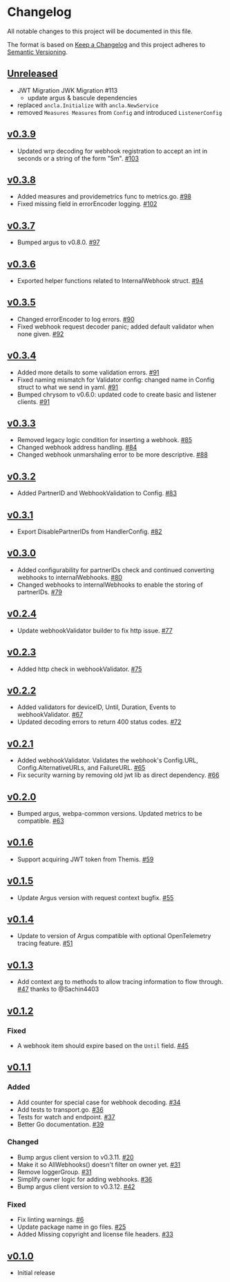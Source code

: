 # Changelog
All notable changes to this project will be documented in this file.

The format is based on [Keep a Changelog](http://keepachangelog.com/en/1.0.0/)
and this project adheres to [Semantic Versioning](http://semver.org/spec/v2.0.0.html).

## [Unreleased]
- JWT Migration JWK Migration #113
  - update argus & bascule dependencies
- replaced `ancla.Initialize` with `ancla.NewService`
- removed `Measures Measures` from `Config` and introduced `ListenerConfig`

## [v0.3.9]
- Updated wrp decoding for webhook registration to accept an int in seconds or a string of the form "5m". [#103](https://github.com/xmidt-org/ancla/pull/103)

## [v0.3.8]
- Added measures and providemetrics func to metrics.go. [#98](https://github.com/xmidt-org/ancla/pull/98)
- Fixed missing field in errorEncoder logging. [#102](https://github.com/xmidt-org/ancla/pull/102)

## [v0.3.7]
- Bumped argus to v0.8.0. [#97](https://github.com/xmidt-org/ancla/pull/97)

## [v0.3.6]
- Exported helper functions related to InternalWebhook struct. [#94](https://github.com/xmidt-org/ancla/pull/94)

## [v0.3.5]
- Changed errorEncoder to log errors. [#90](https://github.com/xmidt-org/ancla/pull/90)
- Fixed webhook request decoder panic; added default validator when none given. [#92](https://github.com/xmidt-org/ancla/pull/92)

## [v0.3.4]
- Added more details to some validation errors. [#91](https://github.com/xmidt-org/ancla/pull/91)
- Fixed naming mismatch for Validator config: changed name in Config struct to what we send in yaml. [#91](https://github.com/xmidt-org/ancla/pull/91)
- Bumped chrysom to v0.6.0: updated code to create basic and listener clients. [#91](https://github.com/xmidt-org/ancla/pull/91)

## [v0.3.3]
- Removed legacy logic condition for inserting a webhook. [#85](https://github.com/xmidt-org/ancla/pull/85)
- Changed webhook address handling. [#84](https://github.com/xmidt-org/ancla/pull/84)
- Changed webhook unmarshaling error to be more descriptive. [#88](https://github.com/xmidt-org/ancla/pull/88)

## [v0.3.2]
- Added PartnerID and WebhookValidation to Config. [#83](https://github.com/xmidt-org/ancla/pull/83)

## [v0.3.1]
- Export DisablePartnerIDs from HandlerConfig. [#82](https://github.com/xmidt-org/ancla/pull/82)

## [v0.3.0]
- Added configurability for partnerIDs check and continued converting webhooks to 
internalWebhooks. [#80](https://github.com/xmidt-org/ancla/pull/80)
- Changed webhooks to internalWebhooks to enable the storing of partnerIDs. [#79](https://github.com/xmidt-org/ancla/pull/79)

## [v0.2.4]
- Update webhookValidator builder to fix http issue. [#77](https://github.com/xmidt-org/ancla/pull/77)

## [v0.2.3]
- Added http check in webhookValidator. [#75](https://github.com/xmidt-org/ancla/pull/75)

## [v0.2.2]
- Added validators for deviceID, Until, Duration, Events to webhookValidator. [#67](https://github.com/xmidt-org/ancla/pull/67)
- Updated decoding errors to return 400 status codes. [#72](https://github.com/xmidt-org/ancla/pull/72)

## [v0.2.1]
- Added webhookValidator. Validates the webhook's Config.URL, Config.AlternativeURLs, and FailureURL. [#65](https://github.com/xmidt-org/ancla/pull/65)
- Fix security warning by removing old jwt lib as direct dependency. [#66](https://github.com/xmidt-org/ancla/pull/66)

## [v0.2.0]
- Bumped argus, webpa-common versions. Updated metrics to be compatible. [#63](https://github.com/xmidt-org/ancla/pull/63)

## [v0.1.6]
- Support acquiring JWT token from Themis. [#59](https://github.com/xmidt-org/ancla/pull/59)

## [v0.1.5]
- Update Argus version with request context bugfix. [#55](https://github.com/xmidt-org/ancla/pull/55)

## [v0.1.4]
- Update to version of Argus compatible with optional OpenTelemetry tracing feature. [#51](https://github.com/xmidt-org/ancla/pull/51)

## [v0.1.3]
- Add context arg to methods to allow tracing information to flow through. [#47](https://github.com/xmidt-org/ancla/pull/47) thanks to @Sachin4403

## [v0.1.2]
### Fixed
- A webhook item should expire based on the `Until` field. [#45](https://github.com/xmidt-org/ancla/pull/45)


## [v0.1.1]
### Added
- Add counter for special case for webhook decoding. [#34](https://github.com/xmidt-org/ancla/pull/34)
- Add tests to transport.go. [#36](https://github.com/xmidt-org/ancla/pull/36)
- Tests for watch and endpoint. [#37](https://github.com/xmidt-org/ancla/pull/37)
- Better Go documentation. [#39](https://github.com/xmidt-org/ancla/pull/39)

### Changed
- Bump argus client version to v0.3.11. [#20](https://github.com/xmidt-org/ancla/pull/20)
- Make it so AllWebhooks() doesn't filter on owner yet. [#31](https://github.com/xmidt-org/ancla/pull/31)
- Remove loggerGroup. [#31](https://github.com/xmidt-org/ancla/pull/31)
- Simplify owner logic for adding webhooks. [#36](https://github.com/xmidt-org/ancla/pull/36)
- Bump argus client version to v0.3.12. [#42](https://github.com/xmidt-org/ancla/pull/42)

### Fixed
- Fix linting warnings. [#6](https://github.com/xmidt-org/ancla/pull/6)
- Update package name in go files. [#25](https://github.com/xmidt-org/ancla/pull/25)
- Added Missing copyright and license file headers. [#33](https://github.com/xmidt-org/ancla/pull/33)

## [v0.1.0]
- Initial release

[Unreleased]: https://github.com/xmidt-org/ancla/compare/v0.3.9...HEAD
[v0.3.9]: https://github.com/xmidt-org/ancla/compare/v0.3.8...v0.3.9
[v0.3.8]: https://github.com/xmidt-org/ancla/compare/v0.3.7...v0.3.8
[v0.3.7]: https://github.com/xmidt-org/ancla/compare/v0.3.6...v0.3.7
[v0.3.6]: https://github.com/xmidt-org/ancla/compare/v0.3.5...v0.3.6
[v0.3.5]: https://github.com/xmidt-org/ancla/compare/v0.3.4...v0.3.5
[v0.3.4]: https://github.com/xmidt-org/ancla/compare/v0.3.3...v0.3.4
[v0.3.3]: https://github.com/xmidt-org/ancla/compare/v0.3.2...v0.3.3
[v0.3.2]: https://github.com/xmidt-org/ancla/compare/v0.3.1...v0.3.2
[v0.3.1]: https://github.com/xmidt-org/ancla/compare/v0.3.0...v0.3.1
[v0.3.0]: https://github.com/xmidt-org/ancla/compare/v0.2.4...v0.3.0
[v0.2.4]: https://github.com/xmidt-org/ancla/compare/v0.2.3...v0.2.4
[v0.2.3]: https://github.com/xmidt-org/ancla/compare/v0.2.2...v0.2.3
[v0.2.2]: https://github.com/xmidt-org/ancla/compare/v0.2.1...v0.2.2
[v0.2.1]: https://github.com/xmidt-org/ancla/compare/v0.2.0...v0.2.1
[v0.2.0]: https://github.com/xmidt-org/ancla/compare/v0.1.6...v0.2.0
[v0.1.6]: https://github.com/xmidt-org/ancla/compare/v0.1.5...v0.1.6
[v0.1.5]: https://github.com/xmidt-org/ancla/compare/v0.1.4...v0.1.5
[v0.1.4]: https://github.com/xmidt-org/ancla/compare/v0.1.3...v0.1.4
[v0.1.3]: https://github.com/xmidt-org/ancla/compare/v0.1.2...v0.1.3
[v0.1.2]: https://github.com/xmidt-org/ancla/compare/v0.1.1...v0.1.2
[v0.1.1]: https://github.com/xmidt-org/ancla/compare/v0.1.0...v0.1.1
[v0.1.0]: https://github.com/xmidt-org/ancla/compare/v0.0.0...v0.1.0

